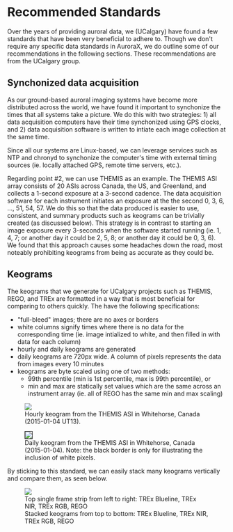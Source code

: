 # Recommended Standards

Over the years of providing auroral data, we (UCalgary) have found a few standards that have been very beneficial to adhere to. Though we don't require any specific data standards in AuroraX, we do outline some of our recommendations in the following sections. These recommendations are from the UCalgary group.

## Synchonized data acquisition

As our ground-based auroral imaging systems have become more distributed across the world, we have found it important to synchonize the times that all systems take a picture. We do this with two strategies: 1) all data acquisition computers have their time synchonized using GPS clocks, and 2) data acquisition software is written to intiate each image collection at the same time.

Since all our systems are Linux-based, we can leverage services such as NTP and chronyd to synchonize the computer's time with external timing sources (ie. locally attached GPS, remote time servers, etc.).

Regarding point #2, we can use THEMIS as an example. The THEMIS ASI array consists of 20 ASIs across Canada, the US, and Greenland, and collects a 1-second exposure at a 3-second cadence. The data acquisition software for each instrument initiates an exposure at the the second 0, 3, 6, ..., 51, 54, 57. We do this so that the data produced is easier to use, consistent, and summary products such as keograms can be trivially created (as discussed below). This strategy is in contrast to starting an image exposure every 3-seconds when the software started running (ie. 1, 4, 7; or another day it could be 2, 5, 8; or another day it could be 0, 3, 6). We found that this approach causes some headaches down the road, most noteably prohibiting keograms from being as accurate as they could be.

## Keograms

The keograms that we generate for UCalgary projects such as THEMIS, REGO, and TREx are formatted in a way that is most beneficial for comparing to others quickly. The have the following specifications:

* "full-bleed" images; there are no axes or borders
* white columns signify times where there is no data for the corresponding time (ie. image intialized to white, and then filled in with data for each column)
* hourly and daily keograms are generated
* daily keograms are 720px wide. A column of pixels represents the data from images every 10 minutes
* keograms are byte scaled using one of two methods:
    * 99th percentile (min is 1st percentile, max is 99th percentile), or
    * min and max are statically set values which are the same across an instrument array (ie. all of REGO has the same min and max scaling)

<figure>
  <img src="/img/keogram_example_2.jpg" />
  <figcaption>Hourly keogram from the THEMIS ASI in Whitehorse, Canada (2015-01-04 UT13).</figcaption>
</figure>

<figure>
  <img style="border: 1px solid black" src="/img/keogram_example_3.jpg" />
  <figcaption>Daily keogram from the THEMIS ASI in Whitehorse, Canada (2015-01-04). Note: the black border is only for illustrating the inclusion of white pixels.</figcaption>
</figure>

By sticking to this standard, we can easily stack many keograms vertically and compare them, as seen below.

<figure>
  <img src="/img/keogram_example_1.jpg" />
  <figcaption>Top single frame strip from left to right: TREx Blueline, TREx NIR, TREx RGB, REGO
  <br />Stacked keograms from top to bottom: TREx Blueline, TREx NIR, TREx RGB, REGO</figcaption>
</figure>
